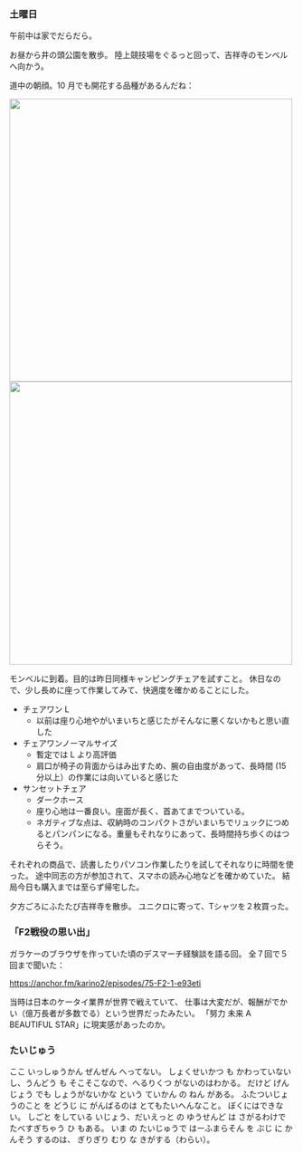 ### 土曜日

午前中は家でだらだら。

お昼から井の頭公園を散歩。
陸上競技場をぐるっと回って、吉祥寺のモンベルへ向かう。

道中の朝顔。10 月でも開花する品種があるんだね：

<img src="https://i.imgur.com/2o3LZzt.jpg" width="500">

<img src="https://i.imgur.com/X0rp1rY.jpg" width="500">

モンベルに到着。目的は昨日同様キャンピングチェアを試すこと。
休日なので、少し長めに座って作業してみて、快適度を確かめることにした。

- チェアワン L
    - 以前は座り心地やがいまいちと感じたがそんなに悪くないかもと思い直した
- チェアワンノーマルサイズ
    - 暫定では L より高評価
    - 肩口が椅子の背面からはみ出すため、腕の自由度があって、長時間 (15 分以上）の作業には向いていると感じた
- サンセットチェア
    - ダークホース
    - 座り心地は一番良い。座面が長く、首あてまでついている。
    - ネガティブな点は、収納時のコンパクトさがいまいちでリュックにつめるとパンパンになる。重量もそれなりにあって、長時間持ち歩くのはつらそう。

それぞれの商品で、読書したりパソコン作業したりを試してそれなりに時間を使った。
途中同志の方が参加されて、スマホの読み心地などを確かめていた。
結局今日も購入までは至らず帰宅した。

夕方ごろにふたたび吉祥寺を散歩。
ユニクロに寄って、Tシャツを２枚買った。

### 「F2戦役の思い出」

ガラケーのブラウザを作っていた頃のデスマーチ経験談を語る回。
全７回で５回まで聞いた：

https://anchor.fm/karino2/episodes/75-F2-1-e93eti

当時は日本のケータイ業界が世界で戦えていて、
仕事は大変だが、報酬がでかい（億万長者が多数でる）という世界だったみたい。
「努力 未来 A BEAUTIFUL STAR」に現実感があったのか。

### たいじゅう

ここ いっしゅうかん ぜんぜん へってない。
しょくせいかつ も かわっていないし、うんどう も そこそこなので、へるりくつ がないのはわかる。
だけど げんじょう でも しょうがないかな という ていかん の ねん がある。
ふたついじょうのこと を どうじ に がんばるのは とてもたいへんなこと。 ぼくにはできない。
しごと をしている いじょう、だいえっと の ゆうせんど は さがるわけで たべすぎちゃう ひ もある。
いま の たいじゅうで はーふまらそん を ぶじ に かんそう するのは、 ぎりぎり むり な きがする（わらい）。